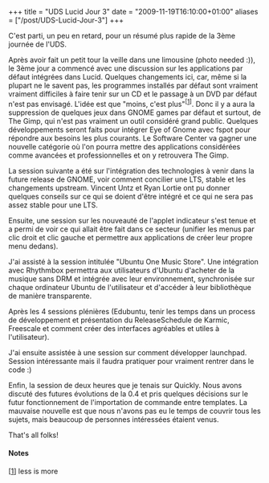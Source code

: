 +++
title = "UDS Lucid Jour 3"
date = "2009-11-19T16:10:00+01:00"
aliases = ["/post/UDS-Lucid-Jour-3"]
+++
    <p>C'est parti, un peu en retard, pour un résumé plus rapide de la 3ème journée de l'UDS.</p>


<p>Après avoir fait un petit tour la veille dans une limousine (photo needed :)), le 3ème jour a commencé avec une discussion sur les applications par défaut intégrées dans Lucid. Quelques changements ici, car, même si la plupart ne le savent pas, les programmes installés par défaut sont vraiment vraiment difficiles à faire tenir sur un CD et le passage à un DVD par défaut n'est pas envisagé. L'idée est que "moins, c'est plus"<sup>[<a href="#pnote-144-1">1</a>]</sup>. Donc il y a aura la suppression de quelques jeux dans GNOME games par défaut et surtout, de The Gimp, qui n'est pas vraiment un outil considéré grand public. Quelques développements seront faits pour intégrer Eye of Gnome avec fspot pour répondre aux besoins les plus courants. Le Software Center va gagner une nouvelle catégorie où l'on pourra mettre des applications considérées comme avancées et professionnelles et on y retrouvera The Gimp.<p>


<p>La session suivante a été sur l'intégration des technologies à venir dans la future release de GNOME, voir comment concilier une LTS, stable et les changements upstream. Vincent Untz et Ryan Lortie ont pu donner quelques conseils sur ce qui se doient d'être intégré et ce qui ne sera pas assez stable pour une LTS.</p>


<p>Ensuite, une session sur les nouveauté de l'applet indicateur s'est tenue et a permi de voir ce qui allait être fait dans ce secteur (unifier les menus par clic droit et clic gauche et permettre aux applications de créer leur propre menu dedans).</p>


<p>J'ai assisté à la session intitulée "Ubuntu One Music Store". Une intégration avec Rhythmbox permettra aux utilisateurs d'Ubuntu d'acheter de la musique sans DRM et intégrée avec leur environnement, synchronisée sur chaque ordinateur Ubuntu de l'utilisateur et d'accéder à leur bibliothèque de manière transparente.</p>


<p>Après les 4 sessions plénières (Edubuntu, tenir les temps dans un process de développement et présentation du ReleaseSchedule de Karmic, Freescale et comment créer des interfaces agréables et utiles à l'utilisateur).</p>


<p>J'ai ensuite assistée à une session sur comment développer launchpad. Session intéressante mais il faudra pratiquer pour vraiment rentrer dans le code :)</p>


<p>Enfin, la session de deux heures que je tenais sur Quickly. Nous avons discuté des futures évolutions de la 0.4 et pris quelques décisions sur le futur fonctionnement de l'importation de commande entre templates. La mauvaise nouvelle est que nous n'avons pas eu le temps de couvrir tous les sujets, mais beaucoup de personnes intéressées étaient venus.</p>


<p>That's all folks!</p>
<div><h4>Notes</h4>
<p>[<a href="#rev-pnote-144-1">1</a>] less is more</p><div>